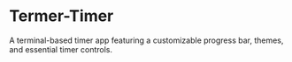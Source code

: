 # Termer-Timer
A terminal-based timer app featuring a customizable progress bar, themes, and essential timer controls.
